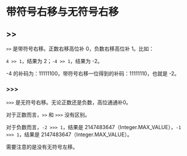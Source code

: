 # 带符号右移与无符号右移

## >>

`>>` 是带符号右移。正数右移高位补 0，负数右移高位补 1。比如：

`4 >> 1`，结果为 2；`-4 >> 1`，结果为 -2。

-4 的补码为：11111100，带符号右移一位得到的补码：11111110，也就是 -2。

### >>>

`>>>` 是无符号右移。无论正数还是负数，高位通通补0。

对于正数而言，`>>` 和 `>>>` 没有区别。

对于负数而言，`-2 >>> 1`，结果是 2147483647（Integer.MAX_VALUE），`-1 >>> 1`，结果是 2147483647（Integer.MAX_VALUE）。

需要注意的是没有无符号左移。